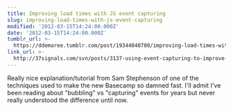 ```yaml
---
title: Improving load times with JS event capturing
slug: improving-load-times-with-js-event-capturing
modified: '2012-03-15T14:24:00.000Z'
date: '2012-03-15T14:24:00.000Z'
tumblr_url: >-
  https://ddemaree.tumblr.com/post/19344048780/improving-load-times-with-js-event-capturing
link_url: >-
  http://37signals.com/svn/posts/3137-using-event-capturing-to-improve-basecamp-page-load-times
---
```

Really nice explanation/tutorial from Sam Stephenson of one of the techniques used to make the new Basecamp so damned fast. I'll admit I've been reading about "bubbling" vs "capturing" events for years but never really understood the difference until now.
